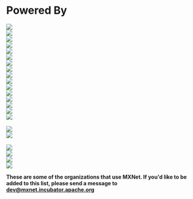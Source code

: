 # Powered By

<div class="section-inst">
<div class="container">
<div class="row">
<div class="col-lg-3 divit col-sm-6">
    <img src="https://raw.githubusercontent.com/dmlc/web-data/master/mxnet/powered-by/Amazon.png">
</div>

<div class="col-lg-3 divit col-sm-6">
    <img src="https://raw.githubusercontent.com/dmlc/web-data/master/mxnet/powered-by/Banjo.png">
</div>

<div class="col-lg-3 divit col-sm-6">
    <img src="https://raw.githubusercontent.com/dmlc/web-data/master/mxnet/powered-by/Borealis_AI.png">
</div>

<div class="col-lg-3 divit col-sm-6">
    <img src="https://raw.githubusercontent.com/dmlc/web-data/master/mxnet/powered-by/Celgene.png">
</div>

<div class="col-lg-3 divit col-sm-6">
    <img src="https://raw.githubusercontent.com/dmlc/web-data/master/mxnet/powered-by/Curalate.png">
</div>

<div class="col-lg-3 divit col-sm-6">
    <img src="https://raw.githubusercontent.com/dmlc/web-data/master/mxnet/powered-by/Gum_Gum.png">
</div>

<div class="col-lg-3 divit col-sm-6">
    <img src="https://raw.githubusercontent.com/dmlc/web-data/master/mxnet/powered-by/Intel.png">
</div>

<div class="col-lg-3 divit col-sm-6">
    <img src="https://raw.githubusercontent.com/dmlc/web-data/master/mxnet/powered-by/Jam_City.png">
</div>

<div class="col-lg-3 divit col-sm-6">
    <img src="https://raw.githubusercontent.com/dmlc/web-data/master/mxnet/powered-by/Julia_Computing.png">
</div>

<div class="col-lg-3 divit col-sm-6">
    <img src="https://raw.githubusercontent.com/dmlc/web-data/master/mxnet/powered-by/Lohika.png">
</div>   
          
<div class="col-lg-3 divit col-sm-6">
    <img src="https://raw.githubusercontent.com/dmlc/web-data/master/mxnet/powered-by/NTT_Docomo.png">
</div>
             
<div class="col-lg-3 divit col-sm-6">
    <img src="https://raw.githubusercontent.com/dmlc/web-data/master/mxnet/powered-by/PIXM.png">
</div>
    
<div class="col-lg-3 divit col-sm-6">
    <img src="https://raw.githubusercontent.com/dmlc/web-data/master/mxnet/powered-by/Samsung_SDS.png">
</div> 
    
<div class="col-lg-3 divit col-sm-6">
    <img src="https://raw.githubusercontent.com/dmlc/web-data/master/mxnet/powered-by/SKT.png">
</div>
         
<div class="col-lg-3 divit col-sm-6">
    <img src="https://raw.githubusercontent.com/dmlc/web-data/master/mxnet/powered-by/Sigopt.png">
</div>

<div class="col-lg-3 divit col-sm-6">
    <img src="https://raw.githubusercontent.com/dmlc/web-data/master/mxnet/powered-by/Teamwork.png">
</div>


<div class="col-lg-3 divit col-sm-6">
    <br/>
</div>

<div class="col-lg-3 divit col-sm-6">
    <img src="https://raw.githubusercontent.com/dmlc/web-data/master/mxnet/powered-by/Tusimple.png">
</div>

<div class="col-lg-3 col-sm-6">
    <img src="https://raw.githubusercontent.com/dmlc/web-data/master/mxnet/powered-by/Wolfram.png">
</div>

<div class="col-lg-3 col-sm-6">
    <br/>
</div>

<div class="col-lg-3 col-sm-6">
    <img src="https://raw.githubusercontent.com/dmlc/web-data/master/mxnet/powered-by/CMU.png">
</div>

<div class="col-lg-3 col-sm-6">
    <img src="https://raw.githubusercontent.com/dmlc/web-data/master/mxnet/powered-by/Emory_NLP.png">
</div>

<div class="col-lg-3 col-sm-6">
    <img src="https://raw.githubusercontent.com/dmlc/web-data/master/mxnet/powered-by/MNLAB_KAIST.png">
</div>

<div class="col-lg-3 col-sm-6">
    <img src="https://raw.githubusercontent.com/dmlc/web-data/master/mxnet/powered-by/SPL_Seoul_National_University.png">
</div>
</div>
    <p>
        <b>These are some of the organizations that use MXNet. If you'd like to be added to this list, please send a message to <a href="mailto:dev@mxnet.incubator.apache.org">dev@mxnet.incubator.apache.org</a> </b>
    </p>
</div>
</div>
